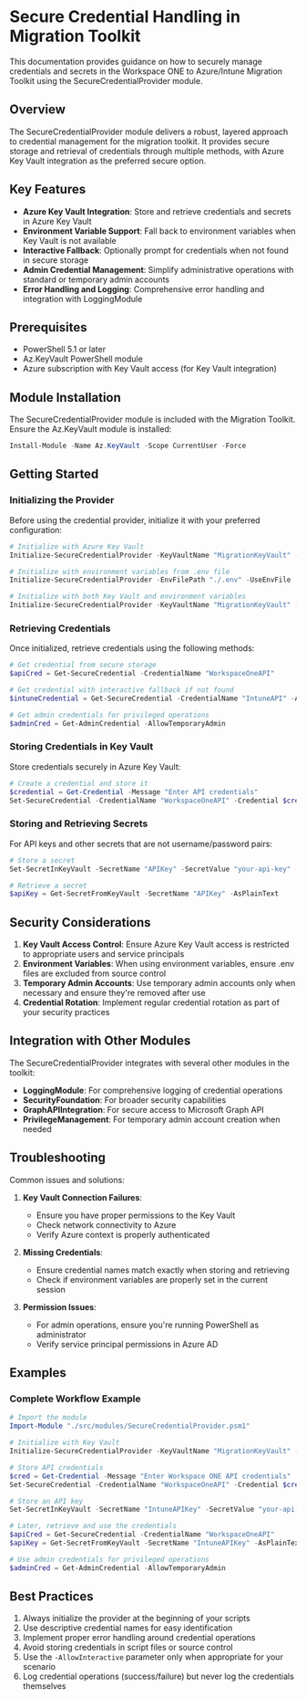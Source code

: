 # Secure Credential Handling in Migration Toolkit

This documentation provides guidance on how to securely manage credentials and secrets in the Workspace ONE to Azure/Intune Migration Toolkit using the SecureCredentialProvider module.

## Overview

The SecureCredentialProvider module delivers a robust, layered approach to credential management for the migration toolkit. It provides secure storage and retrieval of credentials through multiple methods, with Azure Key Vault integration as the preferred secure option.

## Key Features

- **Azure Key Vault Integration**: Store and retrieve credentials and secrets in Azure Key Vault
- **Environment Variable Support**: Fall back to environment variables when Key Vault is not available
- **Interactive Fallback**: Optionally prompt for credentials when not found in secure storage
- **Admin Credential Management**: Simplify administrative operations with standard or temporary admin accounts
- **Error Handling and Logging**: Comprehensive error handling and integration with LoggingModule

## Prerequisites

- PowerShell 5.1 or later
- Az.KeyVault PowerShell module
- Azure subscription with Key Vault access (for Key Vault integration)

## Module Installation

The SecureCredentialProvider module is included with the Migration Toolkit. Ensure the Az.KeyVault module is installed:

```powershell
Install-Module -Name Az.KeyVault -Scope CurrentUser -Force
```

## Getting Started

### Initializing the Provider

Before using the credential provider, initialize it with your preferred configuration:

```powershell
# Initialize with Azure Key Vault
Initialize-SecureCredentialProvider -KeyVaultName "MigrationKeyVault" -UseKeyVault -StandardAdminAccount "admin"

# Initialize with environment variables from .env file
Initialize-SecureCredentialProvider -EnvFilePath "./.env" -UseEnvFile

# Initialize with both Key Vault and environment variables
Initialize-SecureCredentialProvider -KeyVaultName "MigrationKeyVault" -UseKeyVault -EnvFilePath "./.env" -UseEnvFile
```

### Retrieving Credentials

Once initialized, retrieve credentials using the following methods:

```powershell
# Get credential from secure storage
$apiCred = Get-SecureCredential -CredentialName "WorkspaceOneAPI"

# Get credential with interactive fallback if not found
$intuneCredential = Get-SecureCredential -CredentialName "IntuneAPI" -AllowInteractive

# Get admin credentials for privileged operations
$adminCred = Get-AdminCredential -AllowTemporaryAdmin
```

### Storing Credentials in Key Vault

Store credentials securely in Azure Key Vault:

```powershell
# Create a credential and store it
$credential = Get-Credential -Message "Enter API credentials"
Set-SecureCredential -CredentialName "WorkspaceOneAPI" -Credential $credential
```

### Storing and Retrieving Secrets

For API keys and other secrets that are not username/password pairs:

```powershell
# Store a secret
Set-SecretInKeyVault -SecretName "APIKey" -SecretValue "your-api-key"

# Retrieve a secret
$apiKey = Get-SecretFromKeyVault -SecretName "APIKey" -AsPlainText
```

## Security Considerations

1. **Key Vault Access Control**: Ensure Azure Key Vault access is restricted to appropriate users and service principals
2. **Environment Variables**: When using environment variables, ensure .env files are excluded from source control
3. **Temporary Admin Accounts**: Use temporary admin accounts only when necessary and ensure they're removed after use
4. **Credential Rotation**: Implement regular credential rotation as part of your security practices

## Integration with Other Modules

The SecureCredentialProvider integrates with several other modules in the toolkit:

- **LoggingModule**: For comprehensive logging of credential operations
- **SecurityFoundation**: For broader security capabilities
- **GraphAPIIntegration**: For secure access to Microsoft Graph API
- **PrivilegeManagement**: For temporary admin account creation when needed

## Troubleshooting

Common issues and solutions:

1. **Key Vault Connection Failures**:
   - Ensure you have proper permissions to the Key Vault
   - Check network connectivity to Azure
   - Verify Azure context is properly authenticated

2. **Missing Credentials**:
   - Ensure credential names match exactly when storing and retrieving
   - Check if environment variables are properly set in the current session

3. **Permission Issues**:
   - For admin operations, ensure you're running PowerShell as administrator
   - Verify service principal permissions in Azure AD

## Examples

### Complete Workflow Example

```powershell
# Import the module
Import-Module "./src/modules/SecureCredentialProvider.psm1"

# Initialize with Key Vault
Initialize-SecureCredentialProvider -KeyVaultName "MigrationKeyVault" -UseKeyVault

# Store API credentials
$cred = Get-Credential -Message "Enter Workspace ONE API credentials"
Set-SecureCredential -CredentialName "WorkspaceOneAPI" -Credential $cred

# Store an API key
Set-SecretInKeyVault -SecretName "IntuneAPIKey" -SecretValue "your-api-key-here"

# Later, retrieve and use the credentials
$apiCred = Get-SecureCredential -CredentialName "WorkspaceOneAPI"
$apiKey = Get-SecretFromKeyVault -SecretName "IntuneAPIKey" -AsPlainText

# Use admin credentials for privileged operations
$adminCred = Get-AdminCredential -AllowTemporaryAdmin
```

## Best Practices

1. Always initialize the provider at the beginning of your scripts
2. Use descriptive credential names for easy identification
3. Implement proper error handling around credential operations
4. Avoid storing credentials in script files or source control
5. Use the `-AllowInteractive` parameter only when appropriate for your scenario
6. Log credential operations (success/failure) but never log the credentials themselves 
